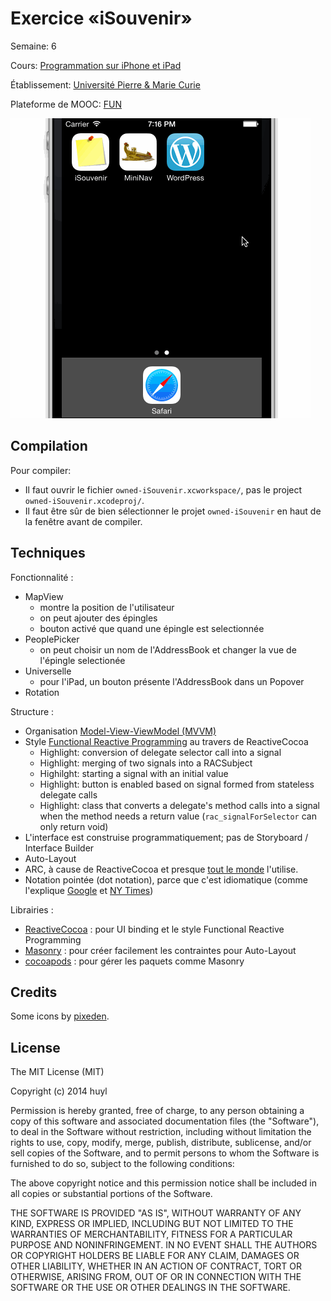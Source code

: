 Exercice «iSouvenir»
====================

Semaine: 6

Cours: [Programmation sur iPhone et iPad]

[Programmation sur iPhone et iPad]:
https://www.france-universite-numerique-mooc.fr/courses/UPMC/18001/Trimestre_2_2014/about

Établissement: [Université Pierre & Marie Curie](http://www.upmc.fr/)

Plateforme de MOOC: [FUN](https://www.france-universite-numerique-mooc.fr/)

![Screen capture](iSouvenirScreencap.gif)

Compilation
-----------

Pour compiler:

- Il faut ouvrir le fichier `owned-iSouvenir.xcworkspace/`, pas
le project `owned-iSouvenir.xcodeproj/`.
-  Il faut être sûr de bien sélectionner le projet `owned-iSouvenir` en haut de
   la fenêtre avant de compiler.

Techniques
----------

Fonctionnalité :

- MapView
  - montre la position de l'utilisateur
  - on peut ajouter des épingles
  - bouton activé que quand une épingle est selectionnée
- PeoplePicker
  - on peut choisir un nom de l'AddressBook et changer la vue de
    l'épingle selectionée
- Universelle
  - pour l'iPad, un bouton présente l'AddressBook dans un Popover
- Rotation

Structure :

- Organisation [Model-View-ViewModel
  (MVVM)](http://www.teehanlax.com/blog/model-view-viewmodel-for-ios/)
- Style [Functional Reactive Programming](http://en.wikipedia.org/wiki/Functional_reactive_programming) au travers de ReactiveCocoa
  - Highlight: conversion of delegate selector call into a signal
  - Highlight: merging of two signals into a RACSubject
  - Highilght: starting a signal with an initial value
  - Highlight: button is enabled based on signal formed from stateless
    delegate calls
  - Highlight: class that converts a delegate's method calls into a signal
    when the method needs a return value (`rac_signalForSelector` can only
    return void)
- L'interface est construise programmatiquement; pas de Storyboard / Interface Builder
- Auto-Layout
- ARC, à cause de ReactiveCocoa et presque [tout le
  monde](http://google-styleguide.googlecode.com/svn/trunk/objcguide.xml?showone=Automatic_Reference_Counting__ARC_#Automatic_Reference_Counting__ARC_) l'utilise.
- Notation pointée (dot notation), parce que c'est idiomatique (comme l'explique
  [Google](http://google-styleguide.googlecode.com/svn/trunk/objcguide.xml?showone=Properties#Properties) et 
  [NY
  Times](https://github.com/NYTimes/objective-c-style-guide#dot-notation-syntax))

Librairies :

- [ReactiveCocoa](https://github.com/ReactiveCocoa/ReactiveCocoa) :
pour UI binding et le style Functional Reactive Programming
- [Masonry](https://github.com/cloudkite/Masonry) :
pour créer facilement les contraintes pour Auto-Layout
- [cocoapods](http://cocoapods.org/) : pour gérer les paquets comme Masonry

Credits
-------

Some icons by
[pixeden](http://www.pixeden.com/media-icons/tab-bar-icons-ios-7).

License
-------

The MIT License (MIT)

Copyright (c) 2014 huyl

Permission is hereby granted, free of charge, to any person obtaining a copy
of this software and associated documentation files (the "Software"), to deal
in the Software without restriction, including without limitation the rights
to use, copy, modify, merge, publish, distribute, sublicense, and/or sell
copies of the Software, and to permit persons to whom the Software is
furnished to do so, subject to the following conditions:

The above copyright notice and this permission notice shall be included in
all copies or substantial portions of the Software.

THE SOFTWARE IS PROVIDED "AS IS", WITHOUT WARRANTY OF ANY KIND, EXPRESS OR
IMPLIED, INCLUDING BUT NOT LIMITED TO THE WARRANTIES OF MERCHANTABILITY,
FITNESS FOR A PARTICULAR PURPOSE AND NONINFRINGEMENT. IN NO EVENT SHALL THE
AUTHORS OR COPYRIGHT HOLDERS BE LIABLE FOR ANY CLAIM, DAMAGES OR OTHER
LIABILITY, WHETHER IN AN ACTION OF CONTRACT, TORT OR OTHERWISE, ARISING FROM,
OUT OF OR IN CONNECTION WITH THE SOFTWARE OR THE USE OR OTHER DEALINGS IN
THE SOFTWARE.

